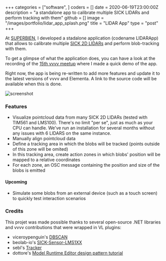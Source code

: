 +++
categories = ["software", ]
coders = []
date = 2020-06-19T23:00:00Z
description = "a standalone app to calibrate multiple SICK LIDARs and perform tracking with them"
github = []
image = "/images/portfolio/lidar_app_splash.png"
title = "LIDAR App"
type = "post"
+++

At [SUPERBIEN](https://www.superbien.studio/), I developed a stadalone application (codename LIDARApp) that allows to calibrate multiple [SICK 2D LIDARs](https://www.sick.com/us/en/detection-and-ranging-solutions/2d-lidar-sensors/c/g91900) and perform blob-tracking with them.

To get a glimpse of what the application does, you can have a look at the recording of the [15th vvvv meetup](https://youtu.be/UhzEwgdCbGo?t=1062) where I made a quick demo of the app.

Right now, the app is being re-written to add more features and update it to the latest versions of vvvv and Elementa. A link to the source code will be available when this is done.

![screenshot](https://sebescudie.github.io/images/portfolio/lidar_app.png)

### Features

- Visualize pointcloud data from many SICK 2D LIDARs (tested with TIM561 and LMS100). There's no limit "per se", just as much as your CPU can handle. We've run an installation for several months without any issues with 6 LIDARS on the same instance.
- Manually align pointcloud data
- Define a tracking area in which the blobs will be tracked (points outside of this zone will be omited)
- In this tracking area, create action zones in which blobs' position will be mapped to a relative coordinates
- For each zone, an OSC message containing the position and size of the blobs is emitted

#### Upcoming

- Simulate some blobs from an external device (such as a touch screen) to quickly test interaction scenarios

### Credits

This projet was made possible thanks to several open-source .NET libraries and vvvv contributions that were wrapped in VL plugins:

- viceroypenguin's [DBSCAN](https://github.com/viceroypenguin/DBSCAN)
- beolab-io's [SICK-Sensor-LMS1XX](https://github.com/beolabs-io/SICK-Sensor-LMS1XX)
- sebl's [Tracker](https://vvvv.org/contribution/tracker)
- dottore's [Model Runtime Editor design pattern tutorial](https://vvvv.org/contribution/model-runtime-editor-design-pattern)